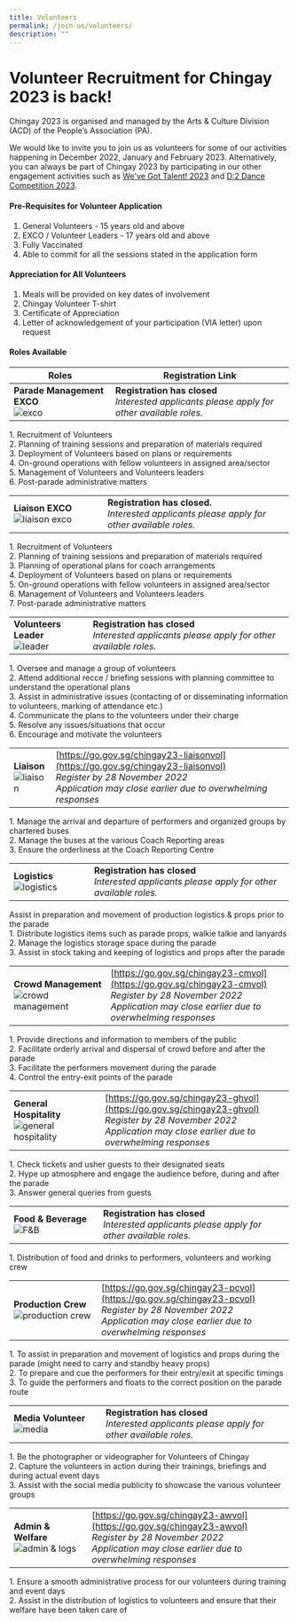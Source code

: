 ```yaml
---
title: Volunteers
permalink: /join-us/volunteers/
description: ""
---
```

# **Volunteer Recruitment for Chingay 2023 is back!**

Chingay 2023 is organised and managed by the Arts & Culture Division (ACD) of the People’s Association (PA).

We would like to invite you to join us as volunteers for some of our activities happening in December 2022, January and February 2023. Alternatively, you can always be part of Chingay 2023 by participating in our other engagement activities such as [We've Got Talent! 2023](https://www.chingay.gov.sg/wgt2023) and [D:2 Dance Competition 2023](https://www.chingay.gov.sg/d22023).

#### **Pre-Requisites for Volunteer Application**

1. General Volunteers - 15 years old and above
2. EXCO / Volunteer Leaders - 17 years old and above 
3. Fully Vaccinated 
4. Able to commit for all the sessions stated in the application form  
 
 
#### **Appreciation for All Volunteers**

1. Meals will be provided on key dates of involvement
2. Chingay Volunteer T-shirt
3. Certificate of Appreciation 
4. Letter of acknowledgement of your participation (VIA letter) upon request

#### **Roles Available**

| Roles   | Registration Link   |
| ------- | -------- | 
| **Parade Management EXCO**<br> ![exco](/images/Volunteers/EXCO.png) |     **Registration has closed** <br>*Interested applicants please apply for other available roles.*  |    

1\. Recruitment of Volunteers  
2\. Planning of training sessions and preparation of materials required  
3\. Deployment of Volunteers based on plans or requirements  
4\. On-ground operations with fellow volunteers in assigned area/sector  
5\. Management of Volunteers and Volunteers leaders <br>
6\. Post-parade administrative matters    

|   |   |
| -------- | -------- | 
| **Liaison EXCO**![liaison exco](/images/Volunteers/EXCO.png)         |           **Registration has closed.** <br>*Interested applicants please apply for other available roles.*   |

1\. Recruitment of Volunteers  
2\. Planning of training sessions and preparation of materials required   
3\. Planning of operational plans for coach arrangements  
4\. Deployment of Volunteers based on plans or requirements  
5\. On-ground operations with fellow volunteers in assigned area/sector      
6\. Management of Volunteers and Volunteers leaders  
7\. Post-parade administrative matters 

|   |   |
| -------- | -------- | 
| **Volunteers Leader**<br> ![leader](/images/Volunteers/Leader%202.png) |     **Registration has closed**<br>*Interested applicants please apply for other available roles.*   |         

1\. Oversee and manage a group of volunteers  
2\. Attend additional recce / briefing sessions with planning committee to understand the operational plans  
3\. Assist in administrative issues (contacting of or disseminating information to volunteers, marking of attendance etc.)  
4\. Communicate the plans to the volunteers under their charge  
5\. Resolve any issues/situations that occur  
6\. Encourage and motivate the volunteers     




|   |   |
| -------- | -------- | 
| **Liaison**<br> ![liaison](/images/Volunteers/Liaison%202.png)|   [https://go.gov.sg/chingay23-liaisonvol](https://go.gov.sg/chingay23-liaisonvol) <br> *Register by 28 November 2022*<br>*Application may close earlier due to overwhelming responses*   |          

1\. Manage the arrival and departure of performers and organized groups by chartered buses  
2\. Manage the buses at the various Coach Reporting areas  
3\. Ensure the orderliness at the Coach Reporting Centre 

|  |   |
| -------- | -------- | 
|**Logistics** ![logistics](/images/Volunteers/Logistics%202.png)        | **Registration has closed**<br>*Interested applicants please apply for other available roles.*     |

Assist in preparation and movement of production logistics & props prior to the parade  
1\. Distribute logistics items such as parade props, walkie talkie and lanyards  
2\. Manage the logistics storage space during the parade  
3\. Assist in stock taking and keeping of logistics and props after the parade  

|   |   |
| -------- | -------- | 
|**Crowd Management** ![crowd management](/images/Volunteers/Crowd%20Management%202.png) |       [https://go.gov.sg/chingay23-cmvol](https://go.gov.sg/chingay23-cmvol)     <br>*Register by 28 November 2022*<br>*Application may close earlier due to overwhelming responses*  |        

1\. Provide directions and information to members of the public  
2\. Facilitate orderly arrival and dispersal of crowd before and after the parade  
3\. Facilitate the performers movement during the parade  
4\. Control the entry-exit points of the parade       


|   |   |
| -------- | -------- | 
|**General Hospitality** ![general hospitality](/images/Volunteers/General%20Hospi.png) |    [https://go.gov.sg/chingay23-ghvol](https://go.gov.sg/chingay23-ghvol)   <br>*Register by 28 November 2022*<br>*Application may close earlier due to overwhelming responses*    |         

1\. Check tickets and usher guests to their designated seats  
2\. Hype up atmosphere and engage the audience before, during and after the parade  
3\. Answer general queries from guests     

|  |   |
| -------- | -------- | 
|**Food & Beverage** ![F&B ](/images/Volunteers/F&B%202.png)     |      **Registration has closed**<br>*Interested applicants please apply for other available roles.*    |

1\. Distribution of food and drinks to performers, volunteers and working crew    

|  |  |
| -------- | -------- | 
| **Production Crew**![production crew](/images/Volunteers/Production%20crew%202.png)    |       [https://go.gov.sg/chingay23-pcvol](https://go.gov.sg/chingay23-pcvol)  <br>*Register by 28 November 2022*<br>*Application may close earlier due to overwhelming responses* <br>    |       

1\. To assist in preparation and movement of logistics and props during the parade (might need to carry and standby heavy props)  
2\. To prepare and cue the performers for their entry/exit at specific timings  
3\. To guide the performers and floats to the correct position on the parade route    

|   |   |
| -------- | -------- | 
| **Media Volunteer**![media](/images/Volunteers/Media%202.png)          |           **Registration has closed**<br>*Interested applicants please apply for other available roles.*   |

1\. Be the photographer or videographer for Volunteers of Chingay  
2\. Capture the volunteers in action during their trainings, briefings and during actual event days  
3\. Assist with the social media publicity to showcase the various volunteer groups     

|   |   |
| -------- | -------- | 
| **Admin & Welfare**![admin & logs](/images/Volunteers/Admin%20&%20logs%202.png)       |     [https://go.gov.sg/chingay23-awvol](https://go.gov.sg/chingay23-awvol)  <br>*Register by 28 November 2022*<br>*Application may close earlier due to overwhelming responses*   |    

1\. Ensure a smooth administrative process for our volunteers during training and event days  
2\. Assist in the distribution of logistics to volunteers and ensure that their welfare have been taken care of